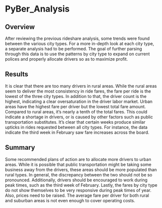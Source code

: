 # PyBer_Analysis

## Overview

After reviewing the previous rideshare analysis, some trends were found between the various city types. For a more in-depth look at each city type, a separate analysis had to be performed. The goal of further parsing through this data is to use the patterns by city type to expand on current polices and properly allocate drivers so as to maximize profit. 

## Results 

It is clear that there are too many drivers in rural areas. While the rural areas seem to deliver the most consistency in ride fares, the fare per ride is the lowest of the three city types. In addition to that, the driver count is the highest, indicating a clear oversaturation in the driver labor market. Urban areas have the highest fare per driver but the lowest total fare amount. Compared to rural areas, it’s nearly a tenth of the total fares. This could indicate a shortage in drivers, or is caused by other factors such as public transportation substitutes. It’s clear that certain weeks produce similar upticks in rides requested between all city types. For instance, the data indicate the third week in February saw fare increases across the board. 

## Summary

Some recommended plans of action are to allocate more drivers to urban areas. While it is possible that public transportation might be taking some business away from the drivers, these areas should be more populated than rural types. In general, the discrepancy between the two should not be so pronounced. Additionally, drivers should be encouraged to work during peak times, such as the third week of February. Lastly, the fares by city type do not show themselves to be very responsive during peak times of year. Also, prices need to be raised. The average fare per driver for both rural and suburban areas is not even enough to cover operating costs. 

